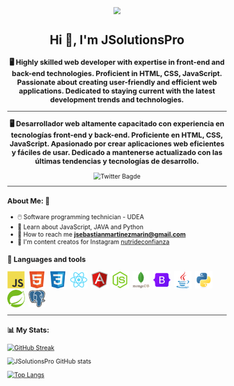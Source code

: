 <div id="header" align="center">
  <img src="https://media.giphy.com/media/i1JHRZSXO9LZZDHqii/giphy.gif" width="200" />
  <h1 align="center">Hi 👋, I'm JSolutionsPro</h1>
  <h3 align="center">
    <p>🖥️ Highly skilled web developer with expertise in front-end and back-end technologies. Proficient in HTML, CSS, JavaScript. Passionate about creating user-friendly and efficient web applications. Dedicated to staying current with the latest development trends and technologies.</p>
    <hr>
    <p>🖥️ Desarrollador web altamente capacitado con experiencia en tecnologías front-end y back-end. Proficiente en HTML, CSS, JavaScript. Apasionado por crear aplicaciones web eficientes y fáciles de usar. Dedicado a mantenerse actualizado con las últimas tendencias y tecnologías de desarrollo.</p>
  </h3>
</div>

<div id="badges" align="center">
  <a href"https://twitter.com/nutrisebastian" target="_blank">
    <img src="https://img.shields.io/twitter/follow/nutrisebastian?color=blue&logo=twitter&style=for-the-badge"
         alt="Twitter Bagde" />
    <a/>
    </div>
  
  ---
  
### About Me: 👋
  
  - 🖱️ Software programming technician - UDEA 
  - 🧠 Learn about JavaScript, JAVA and Python
  - 📧 How to reach me **jsebastianmartinezmarin@gmail.com**
  - 📱 I'm content creatos for Instagram [nutrideconfianza](https://www.instagram.com/nutrideconfianza)
  
 <div align="left">
   <h3> 🔨 Languages and tools</h3>
   <div>
     <img src="https://github.com/devicons/devicon/blob/master/icons/javascript/javascript-original.svg" title="JavaScript" alt="JavaScript" width="40" height="40"/>&nbsp;
     <img src="https://github.com/devicons/devicon/blob/master/icons/html5/html5-original.svg" title="HTML5" alt="HTML5" width="40" height="40"/>&nbsp;
     <img src="https://github.com/devicons/devicon/blob/master/icons/css3/css3-original.svg" title="CSS" alt="CSS" width="40" height="40"/>&nbsp;
     <img src="https://github.com/devicons/devicon/blob/master/icons/react/react-original.svg" title="React" alt="React" width="40" height="40"/>&nbsp;
     <img src="https://github.com/devicons/devicon/blob/master/icons/angularjs/angularjs-original.svg" title="Angular" alt="Angualr" width="40" height="40"/>&nbsp;
     <img src="https://github.com/devicons/devicon/blob/master/icons/nodejs/nodejs-original.svg" title="NodeJS" alt="NodeJS" width="40" height="40"/>&nbsp;
     <img src="https://github.com/devicons/devicon/blob/master/icons/mongodb/mongodb-original-wordmark.svg" title="MongoDB" alt="MongoDB" width="40" height="40"/>&nbsp;
     <img src="https://github.com/devicons/devicon/blob/master/icons/bootstrap/bootstrap-original.svg" title="Bootstrap" alt="Bootstrap" width="40" height="40"/>&nbsp;
     <img src="https://github.com/devicons/devicon/blob/master/icons/java/java-original.svg" title="Java" alt="Java" width="40" height="40"/>&nbsp;
     <img src="https://github.com/devicons/devicon/blob/master/icons/python/python-original.svg" title="Python" alt="Python" width="40" height="40"/>&nbsp;
     <img src="https://github.com/devicons/devicon/blob/master/icons/spring/spring-original.svg" title="Spring" alt="Spring" width="40" height="40"/>&nbsp;
     <img src="https://github.com/devicons/devicon/blob/master/icons/postgresql/postgresql-original.svg" title="Postgresql" alt="Postgresql" width="40" height="40"/>&nbsp;
   </div>
   
   ---
   
  ### 📊 My Stats:
   
   [![GitHub Streak](http://github-readme-streak-stats.herokuapp.com?user=JSolutionsPro&theme=radical)](https://git.io/streak-stats)
   
   ![JSolutionsPro GitHub stats](https://github-readme-stats.vercel.app/api?username=JSolutionsPro&show_icons=true&theme=radical)
   
   [![Top Langs](https://github-readme-stats.vercel.app/api/top-langs/?username=JSolutionsPro&layout=compact)](https://github.com/anuraghazra/github-readme-stats)
   
   
   
     
     
     
  
  
  

<!--
**JSolutionsPro/JSolutionsPro** is a ✨ _special_ ✨ repository because its `README.md` (this file) appears on your GitHub profile.

Here are some ideas to get you started:

- 🔭 I’m currently working on ...
- 🌱 I’m currently learning ...
- 👯 I’m looking to collaborate on ...
- 🤔 I’m looking for help with ...
- 💬 Ask me about ...
- 📫 How to reach me: ...
- 😄 Pronouns: ...
- ⚡ Fun fact: ...
-->
